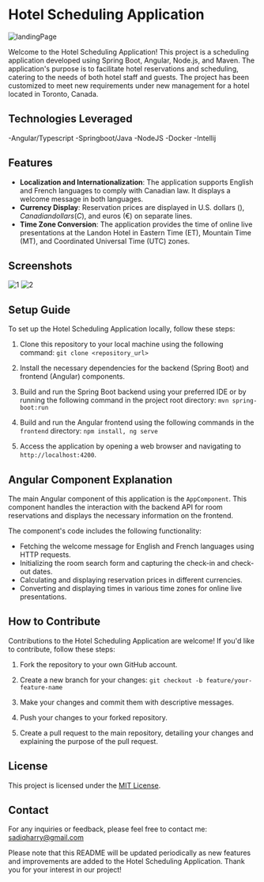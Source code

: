 # Hotel Scheduling Application
![landingPage](https://github.com/SadiqHarry/Springboot_Angualr_NodeJS-Hotel-Scheduling-Application/assets/116308353/f78853eb-1ed6-4af5-a04e-8aceddb6072e)


Welcome to the Hotel Scheduling Application! This project is a scheduling application developed using Spring Boot, Angular, Node.js, and Maven. The application's purpose is to facilitate hotel reservations and scheduling, catering to the needs of both hotel staff and guests. The project has been customized to meet new requirements under new management for a hotel located in Toronto, Canada.

## Technologies Leveraged
-Angular/Typescript 
-Springboot/Java
-NodeJS
-Docker
-Intellij 

## Features

- **Localization and Internationalization**: The application supports English and French languages to comply with Canadian law. It displays a welcome message in both languages.
- **Currency Display**: Reservation prices are displayed in U.S. dollars ($), Canadian dollars (C$), and euros (€) on separate lines.
- **Time Zone Conversion**: The application provides the time of online live presentations at the Landon Hotel in Eastern Time (ET), Mountain Time (MT), and Coordinated Universal Time (UTC) zones.

## Screenshots
![1](https://github.com/SadiqHarry/Springboot_Angualr_NodeJS-Hotel-Scheduling-Application/assets/116308353/acbd4c56-18ff-4a6b-9b89-a16cdaab250a)
![2](https://github.com/SadiqHarry/Springboot_Angualr_NodeJS-Hotel-Scheduling-Application/assets/116308353/d4e92760-e2db-4659-8bb8-84922b3cfcce)


## Setup Guide

To set up the Hotel Scheduling Application locally, follow these steps:

1. Clone this repository to your local machine using the following command: `git clone <repository_url>`

2. Install the necessary dependencies for the backend (Spring Boot) and frontend (Angular) components.

3. Build and run the Spring Boot backend using your preferred IDE or by running the following command in the project root directory: `mvn spring-boot:run`

4. Build and run the Angular frontend using the following commands in the `frontend` directory: `npm install, ng serve`

5. Access the application by opening a web browser and navigating to `http://localhost:4200`.

## Angular Component Explanation

The main Angular component of this application is the `AppComponent`. This component handles the interaction with the backend API for room reservations and displays the necessary information on the frontend.

The component's code includes the following functionality:

- Fetching the welcome message for English and French languages using HTTP requests.
- Initializing the room search form and capturing the check-in and check-out dates.
- Calculating and displaying reservation prices in different currencies.
- Converting and displaying times in various time zones for online live presentations.

## How to Contribute

Contributions to the Hotel Scheduling Application are welcome! If you'd like to contribute, follow these steps:

1. Fork the repository to your own GitHub account.

2. Create a new branch for your changes: `git checkout -b feature/your-feature-name`

3. Make your changes and commit them with descriptive messages.

4. Push your changes to your forked repository.

5. Create a pull request to the main repository, detailing your changes and explaining the purpose of the pull request.

## License

This project is licensed under the [MIT License](LICENSE).

## Contact

For any inquiries or feedback, please feel free to contact me:
sadiqharry@gmail.com

Please note that this README will be updated periodically as new features and improvements are added to the Hotel Scheduling Application. Thank you for your interest in our project!








